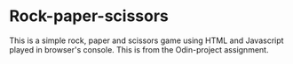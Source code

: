 # Rock-paper-scissors

This is a simple rock, paper and scissors game using HTML and Javascript played in browser's console. This is from the Odin-project assignment.
